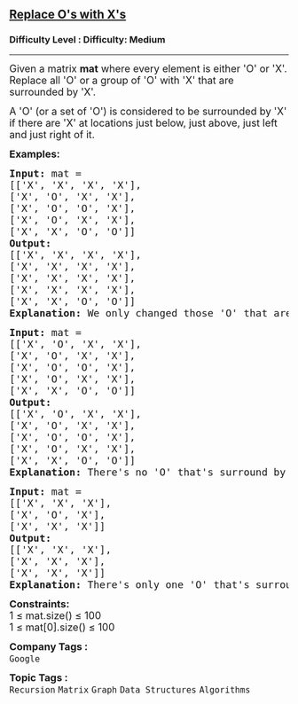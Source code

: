 <h2><a href="https://www.geeksforgeeks.org/problems/replace-os-with-xs0052/1?page=2&category=Graph&sortBy=submissions">Replace O's with X's</a></h2><h3>Difficulty Level : Difficulty: Medium</h3><hr><div class="problems_problem_content__Xm_eO"><p><span style="font-size: 18px;">Given a matrix <strong>mat</strong>&nbsp;where every element is either 'O' or 'X'. Replace all 'O' or a group of 'O' with 'X' that are surrounded by 'X'. </span></p>
<p><span style="font-size: 18px;">A 'O' (or a set of 'O') is considered to be surrounded by 'X' if there are 'X' at locations just below, just above, just left and just right of it.</span></p>
<p><strong><span style="font-size: 18px;">Examples:</span></strong></p>
<pre><span style="font-size: 18px;"><strong>Input:</strong> mat = <br>[['X', 'X', 'X', 'X'], <br>['X', 'O', 'X', 'X'], <br>['X', 'O', 'O', 'X'], <br>['X', 'O', 'X', 'X'], <br>['X', 'X', 'O', 'O']]
<strong>Output:</strong> <br>[['X', 'X', 'X', 'X'], <br>['X', 'X', 'X', 'X'], <br>['X', 'X', 'X', 'X'], <br>['X', 'X', 'X', 'X'], <br>['X', 'X', 'O', 'O']]
<strong>Explanation:</strong> We only changed those 'O' that are surrounded by 'X'</span>
</pre>
<pre><span style="font-size: 18px;"><strong>Input:</strong> mat = <br>[['X', 'O', 'X', 'X'], <br>['X', 'O', 'X', 'X'], <br>['X', 'O', 'O', 'X'], <br>['X', 'O', 'X', 'X'], <br>['X', 'X', 'O', 'O']]
<strong>Output:</strong> <br>[['X', 'O', 'X', 'X'], <br>['X', 'O', 'X', 'X'], <br>['X', 'O', 'O', 'X'], <br>['X', 'O', 'X', 'X'], <br>['X', 'X', 'O', 'O']]
<strong>Explanation:</strong> There's no 'O' that's surround by 'X'.</span></pre>
<pre><span style="font-size: 18px;"><strong>Input:</strong> mat = <br>[['X', 'X', 'X'], <br>['X', 'O', 'X'], <br>['X', 'X', 'X']]
<strong>Output:</strong> <br>[['X', 'X', 'X'], <br>['X', 'X', 'X'], <br>['X', 'X', 'X']]
<strong>Explanation:</strong> There's only one 'O' that's surround by 'X'.</span></pre>
<p><span style="font-size: 18px;"><strong>Constraints:</strong><br>1 ≤ mat.size() ≤ 100<br>1 ≤ mat[0].size() ≤ 100<br></span></p></div><p><span style=font-size:18px><strong>Company Tags : </strong><br><code>Google</code>&nbsp;<br><p><span style=font-size:18px><strong>Topic Tags : </strong><br><code>Recursion</code>&nbsp;<code>Matrix</code>&nbsp;<code>Graph</code>&nbsp;<code>Data Structures</code>&nbsp;<code>Algorithms</code>&nbsp;